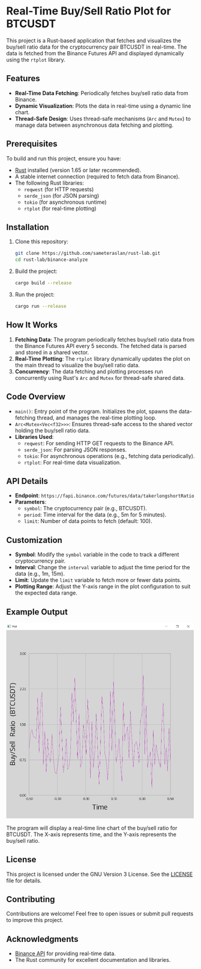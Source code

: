 # Real-Time Buy/Sell Ratio Plot for BTCUSDT

This project is a Rust-based application that fetches and visualizes the buy/sell ratio data for the cryptocurrency pair BTCUSDT in real-time. The data is fetched from the Binance Futures API and displayed dynamically using the `rtplot` library.

## Features

- **Real-Time Data Fetching**: Periodically fetches buy/sell ratio data from Binance.
- **Dynamic Visualization**: Plots the data in real-time using a dynamic line chart.
- **Thread-Safe Design**: Uses thread-safe mechanisms (`Arc` and `Mutex`) to manage data between asynchronous data fetching and plotting.

## Prerequisites

To build and run this project, ensure you have:

- [Rust](https://www.rust-lang.org/) installed (version 1.65 or later recommended).
- A stable internet connection (required to fetch data from Binance).
- The following Rust libraries:
  - `reqwest` (for HTTP requests)
  - `serde_json` (for JSON parsing)
  - `tokio` (for asynchronous runtime)
  - `rtplot` (for real-time plotting)

## Installation

1. Clone this repository:

   ```bash
   git clone https://github.com/sameteraslan/rust-lab.git
   cd rust-lab/binance-analyze
   ```

2. Build the project:

   ```bash
   cargo build --release
   ```

3. Run the project:

   ```bash
   cargo run --release
   ```

## How It Works

1. **Fetching Data**: The program periodically fetches buy/sell ratio data from the Binance Futures API every 5 seconds. The fetched data is parsed and stored in a shared vector.
2. **Real-Time Plotting**: The `rtplot` library dynamically updates the plot on the main thread to visualize the buy/sell ratio data.
3. **Concurrency**: The data fetching and plotting processes run concurrently using Rust's `Arc` and `Mutex` for thread-safe shared data.

## Code Overview

- `main()`: Entry point of the program. Initializes the plot, spawns the data-fetching thread, and manages the real-time plotting loop.
- `Arc<Mutex<Vec<f32>>>`: Ensures thread-safe access to the shared vector holding the buy/sell ratio data.
- **Libraries Used**:
  - `reqwest`: For sending HTTP GET requests to the Binance API.
  - `serde_json`: For parsing JSON responses.
  - `tokio`: For asynchronous operations (e.g., fetching data periodically).
  - `rtplot`: For real-time data visualization.

## API Details

- **Endpoint**: `https://fapi.binance.com/futures/data/takerlongshortRatio`
- **Parameters**:
  - `symbol`: The cryptocurrency pair (e.g., BTCUSDT).
  - `period`: Time interval for the data (e.g., 5m for 5 minutes).
  - `limit`: Number of data points to fetch (default: 100).

## Customization

- **Symbol**: Modify the `symbol` variable in the code to track a different cryptocurrency pair.
- **Interval**: Change the `interval` variable to adjust the time period for the data (e.g., 1m, 15m).
- **Limit**: Update the `limit` variable to fetch more or fewer data points.
- **Plotting Range**: Adjust the Y-axis range in the plot configuration to suit the expected data range.

## Example Output

<div>
    <img src="screenshots/bsr.png" alt="Welcome Screen" width="500"/>
</div>

The program will display a real-time line chart of the buy/sell ratio for BTCUSDT. The X-axis represents time, and the Y-axis represents the buy/sell ratio.

## License

This project is licensed under the GNU Version 3 License. See the [LICENSE](../LICENSE) file for details.

## Contributing

Contributions are welcome! Feel free to open issues or submit pull requests to improve this project.

## Acknowledgments

- [Binance API](https://binance-docs.github.io/apidocs/futures/en/) for providing real-time data.
- The Rust community for excellent documentation and libraries.
